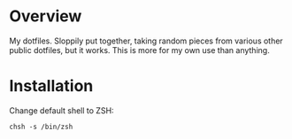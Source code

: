 Overview
========
My dotfiles. Sloppily put together, taking random pieces from various other public dotfiles, but it works. This is more for my own use than anything.

Installation
============
Change default shell to ZSH:

    chsh -s /bin/zsh


